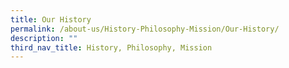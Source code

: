 ```yaml
---
title: Our History
permalink: /about-us/History-Philosophy-Mission/Our-History/
description: ""
third_nav_title: History, Philosophy, Mission
---
```

